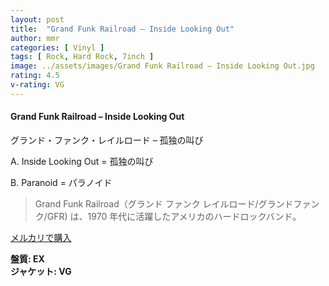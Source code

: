 ```yaml
---
layout: post
title:  "Grand Funk Railroad – Inside Looking Out"
author: mmr
categories: [ Vinyl ]
tags: [ Rock, Hard Rock, 7inch ]
image: ../assets/images/Grand Funk Railroad – Inside Looking Out.jpg
rating: 4.5
v-rating: VG
---
```


#### Grand Funk Railroad – Inside Looking Out

グランド・ファンク・レイルロード – 孤独の叫び

A. Inside Looking Out = 孤独の叫び

B. Paranoid = パラノイド

> Grand Funk Railroad（グランド ファンク レイルロード/グランドファンク/GFR) は、1970 年代に活躍したアメリカのハードロックバンド。

[メルカリで購入](https://jp.mercari.com/item/m85674055607)

<div class="mt-4 mb-4 d-flex align-items-center">
<strong class="mr-1">盤質: EX</strong>
</div>
<div class="mt-4 mb-4 d-flex align-items-center">
<strong class="mr-1">ジャケット: VG</strong>
</div>
